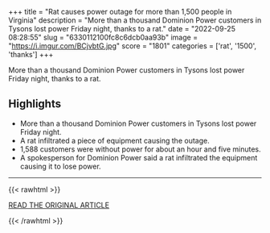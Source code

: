 +++
title = "Rat causes power outage for more than 1,500 people in Virginia"
description = "More than a thousand Dominion Power customers in Tysons lost power Friday night, thanks to a rat."
date = "2022-09-25 08:28:55"
slug = "6330112100fc8c6dcb0aa93b"
image = "https://i.imgur.com/BCjvbtG.jpg"
score = "1801"
categories = ['rat', '1500', 'thanks']
+++

More than a thousand Dominion Power customers in Tysons lost power Friday night, thanks to a rat.

## Highlights

- More than a thousand Dominion Power customers in Tysons lost power Friday night.
- A rat infiltrated a piece of equipment causing the outage.
- 1,588 customers were without power for about an hour and five minutes.
- A spokesperson for Dominion Power said a rat infiltrated the equipment causing it to lose power.

---

{{< rawhtml >}}
  <p class="article-category">
    <a target="_blank" href="https://www.fox5dc.com/news/rat-causes-power-outage-for-more-than-1500-people-in-tysons">READ THE ORIGINAL ARTICLE</a>
  </p>
{{< /rawhtml >}}
